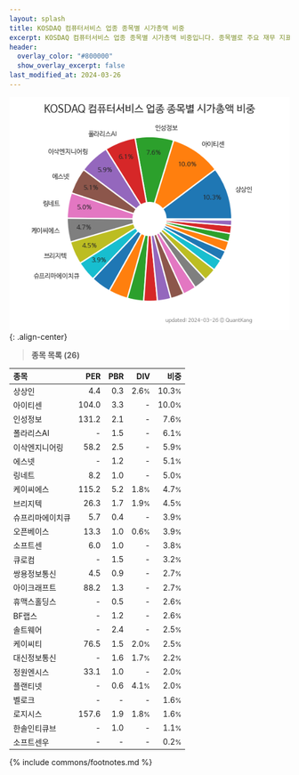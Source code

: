 ```yaml
---
layout: splash
title: KOSDAQ 컴퓨터서비스 업종 종목별 시가총액 비중
excerpt: KOSDAQ 컴퓨터서비스 업종 종목별 시가총액 비중입니다. 종목별로 주요 재무 지표를 함께 표시합니다.
header:
  overlay_color: "#800000"
  show_overlay_excerpt: false
last_modified_at: 2024-03-26
---
```



![KOSDAQ 컴퓨터서비스 업종 종목별 시가총액 비중](/stats/sector/images/kosdaq_업종_컴퓨터서비스_종목.png){: .align-center}


> **종목 목록 (26)**<a id="list"></a>

| **종목** | **PER** | **PBR** | **DIV** | **비중** |
| :------- | ------: | ------: | ------: | -------: |
| 상상인 | 4.4 | 0.3 | 2.6<small>%</small> | 10.3<small>%</small> |
| 아이티센 | 104.0 | 3.3 | - | 10.0<small>%</small> |
| 인성정보 | 131.2 | 2.1 | - | 7.6<small>%</small> |
| 폴라리스AI | - | 1.5 | - | 6.1<small>%</small> |
| 이삭엔지니어링 | 58.2 | 2.5 | - | 5.9<small>%</small> |
| 에스넷 | - | 1.2 | - | 5.1<small>%</small> |
| 링네트 | 8.2 | 1.0 | - | 5.0<small>%</small> |
| 케이씨에스 | 115.2 | 5.2 | 1.8<small>%</small> | 4.7<small>%</small> |
| 브리지텍 | 26.3 | 1.7 | 1.9<small>%</small> | 4.5<small>%</small> |
| 슈프리마에이치큐 | 5.7 | 0.4 | - | 3.9<small>%</small> |
| 오픈베이스 | 13.3 | 1.0 | 0.6<small>%</small> | 3.9<small>%</small> |
| 소프트센 | 6.0 | 1.0 | - | 3.8<small>%</small> |
| 큐로컴 | - | 1.5 | - | 3.2<small>%</small> |
| 쌍용정보통신 | 4.5 | 0.9 | - | 2.7<small>%</small> |
| 아이크래프트 | 88.2 | 1.3 | - | 2.7<small>%</small> |
| 휴맥스홀딩스 | - | 0.5 | - | 2.6<small>%</small> |
| BF랩스 | - | 1.2 | - | 2.6<small>%</small> |
| 솔트웨어 | - | 2.4 | - | 2.5<small>%</small> |
| 케이씨티 | 76.5 | 1.5 | 2.0<small>%</small> | 2.5<small>%</small> |
| 대신정보통신 | - | 1.6 | 1.7<small>%</small> | 2.2<small>%</small> |
| 정원엔시스 | 33.1 | 1.0 | - | 2.0<small>%</small> |
| 플랜티넷 | - | 0.6 | 4.1<small>%</small> | 2.0<small>%</small> |
| 벨로크 | - | - | - | 1.6<small>%</small> |
| 로지시스 | 157.6 | 1.9 | 1.8<small>%</small> | 1.6<small>%</small> |
| 한솔인티큐브 | - | 1.0 | - | 1.1<small>%</small> |
| 소프트센우 | - | - | - | 0.2<small>%</small> |

{% include commons/footnotes.md %}